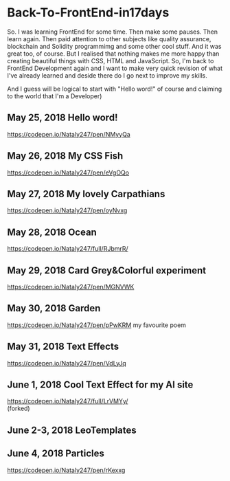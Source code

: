 # Back-To-FrontEnd-in17days

So. I was learning FrontEnd for some time. Then make some pauses. Then learn again. Then paid attention to other subjects like quality assurance, blockchain and Solidity programmimg and some other cool stuff. And it was great too, of course. But I realised that nothing makes me more happy than creating beautiful things with CSS, HTML and JavaScript. So, I'm back to FrontEnd Development again and I want to make very quick revision of what I've already learned and deside there do I go next to improve my skills.

And I guess will be logical to start with "Hello word!" of course and claiming to the world that I'm a Developer)

## May 25, 2018  Hello word! 
https://codepen.io/Nataly247/pen/NMyyQa


## May 26, 2018 My CSS Fish 
https://codepen.io/Nataly247/pen/eVgOQo

## May 27, 2018 My lovely Carpathians 
https://codepen.io/Nataly247/pen/oyNvxg


## May 28, 2018 Ocean
https://codepen.io/Nataly247/full/RJbmrR/

## May 29, 2018 Card Grey&Colorful experiment
https://codepen.io/Nataly247/pen/MGNVWK

## May 30, 2018  Garden
https://codepen.io/Nataly247/pen/pPwKRM
my favourite poem

## May 31, 2018  Text Effects
https://codepen.io/Nataly247/pen/VdLyJq

## June 1, 2018  Cool Text Effect for my AI site
https://codepen.io/Nataly247/full/LrVMYy/  
(forked)

## June 2-3, 2018 LeoTemplates

## June 4, 2018 Particles
https://codepen.io/Nataly247/pen/rKexxg

